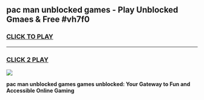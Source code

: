
## pac man unblocked games - Play Unblocked Gmaes & Free #vh7f0
<h3>
<a href="https://premium.freeplayer.one?title=pac_man_unblocked_games&ref=03M">CLICK TO PLAY</a></h3>
<hr>

<h3>
<a href="https://premium.freeplayer.one?title=pac_man_unblocked_games&ref=03M">CLICK 2 PLAY</a>
  
</h3>

<a href="https://premium.freeplayer.one?title=pac_man_unblocked_games&ref=03M"><img src="https://clearcache.store/games.png"></a>


**pac man unblocked games games unblocked: Your Gateway to Fun and Accessible Online Gaming**
